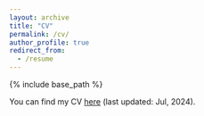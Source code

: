 ```yaml
---
layout: archive
title: "CV"
permalink: /cv/
author_profile: true
redirect_from:
  - /resume
---
```


{% include base_path %}

You can find my CV [here](../files/resume_ZanmingHuang.pdf) (last updated: Jul, 2024).
